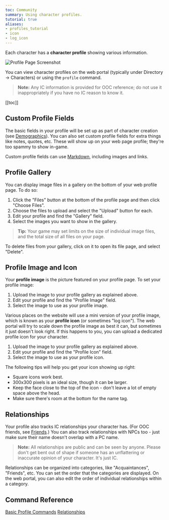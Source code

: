 ```yaml
---
toc: Community
summary: Using character profiles.
tutorial: true
aliases:
- profiles_tutorial
- icon
- log_icon
---
```


Each character has a **character profile** showing various information.  

![Profile Page Screenshot](https://aresmush.com/images/help-images/profile.png)

You can view character profiles on the web portal (typically under Directory -> Characters) or using the `profile` command.

> **Note:** Any IC information is provided for OOC reference; do not use it inappropriately if you have no IC reason to know it.

[[toc]]

## Custom Profile Fields

The basic fields in your profile will be set up as part of character creation (see [Demographics](/help/demographics)).  You can also set custom profile fields for extra things like notes, quotes, etc.  These will show up on your web page profile; they're too spammy to show in-game.

Custom profile fields can use [Markdown](/help/markdown), including images and links.

## Profile Gallery

You can display image files in a gallery on the bottom of your web profile page.  To do so:

1. Click the "Files" button at the bottom of the profile page and then click "Choose Files".  
2. Choose the files to upload and select the "Upload" button for each.
3. Edit your profile and find the "Gallery" field.
4. Select the images you want to show in the gallery.

> **Tip:** Your game may set limits on the size of individual image files, and the total size of all files on your page.

To delete files from your gallery, click on it to open its file page, and select "Delete".

## Profile Image and Icon

Your **profile image** is the picture featured on your profile page.  To set your profile image:

1. Upload the image to your profile gallery as explained above.
2. Edit your profile and find the "Profile Image" field.
3. Select the image to use as your profile image.

Various places on the website will use a mini version of your profile image, which is known as your **profile icon** (or sometimes "log icon"). The web portal will try to scale down the profile image as best it can, but sometimes it just doesn't look right.  If this happens to you, you can upload a dedicated profile icon for your character.

1. Upload the image to your profile gallery as explained above.
2. Edit your profile and find the "Profile Icon" field.
3. Select the image to use as your profile icon.

The following tips will help you get your icon showing up right:

* Square icons work best.
* 300x300 pixels is an ideal size, though it can be larger.
* Keep the face close to the top of the icon - don't leave a lot of empty space above the head.
* Make sure there's room at the bottom for the name tag.

## Relationships

Your profile also tracks IC relationships your character has.  (For OOC friends, see [Friends](/help/friends).) You can also track relationships with NPCs too - just make sure their name doesn't overlap with a PC name.

> **Note:**  All relationships are public and can be seen by anyone.  Please don't get bent out of shape if someone has an unflattering or inaccurate opinion of your character.  It's just IC.

Relationships can be organized into categories, like "Acquaintances", "Friends", etc.  You can set the order that the categories are displayed.  On the web portal, you can also edit the order of individual relationships within a category.

## Command Reference

[Basic Profile Commands](/help/profile)
[Relationships](/help/relationships)